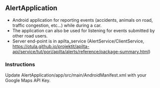 AlertApplication
----------------

- Android application for reporting events (accidents, animals on road, traffic congestion, etc...) while during a car.
- The application can also be used for listening for events submitted by other road users.
- Server end-point is in apilta_service (AlertService/ClientService, https://otula.github.io/projektit/apilta-api/service/tut/pori/apilta/alerts/reference/package-summary.html)

### Instructions

Update AlertApplication/app/src/main/AndroidManifest.xml with your Google Maps API Key.
